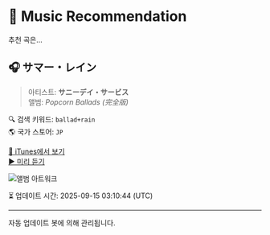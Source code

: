
# 🎵 Music Recommendation

추천 곡은...

## 🎧 サマー・レイン  
> 아티스트: **サニーデイ・サービス**  
> 앨범: _Popcorn Ballads (完全版)_  

🔍 검색 키워드: `ballad+rain`  
🌎 국가 스토어: `JP`

[🔗 iTunes에서 보기](https://music.apple.com/jp/album/%E3%82%B5%E3%83%9E%E3%83%BC-%E3%83%AC%E3%82%A4%E3%83%B3/1319854479?i=1319856181&uo=4)  
[▶️ 미리 듣기](https://audio-ssl.itunes.apple.com/itunes-assets/AudioPreview115/v4/2d/7e/fb/2d7efb82-740e-97a7-c16c-14ec25d7a5be/mzaf_7047310831897712211.plus.aac.p.m4a)

![앨범 아트워크](https://is1-ssl.mzstatic.com/image/thumb/Music118/v4/36/a0/72/36a0729d-4f63-f3f0-59d3-9fb619aaa41c/4582202441790_cover.jpg/100x100bb.jpg)

⏳ 업데이트 시간: 2025-09-15 03:10:44 (UTC)

---
자동 업데이트 봇에 의해 관리됩니다.
